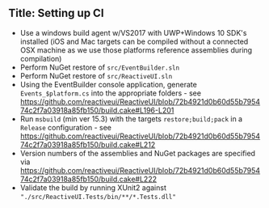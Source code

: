 Title: Setting up CI
---

* Use a windows build agent w/VS2017 with UWP+Windows 10 SDK's installed (iOS and Mac targets can be compiled without a connected OSX machine as we use those platforms reference assemblies during compilation)
* Perform NuGet restore of `src/EventBuilder.sln`
* Perform NuGet restore of `src/ReactiveUI.sln`
* Using the EventBuilder console application, generate `Events_$platform.cs` into the appropriate folders - see https://github.com/reactiveui/ReactiveUI/blob/72b4921d0b60d55b795474c2f7a03918a85fb150/build.cake#L196-L201
* Run `msbuild` (min ver 15.3) with the targets `restore;build;pack` in a `Release` configuration - see https://github.com/reactiveui/ReactiveUI/blob/72b4921d0b60d55b795474c2f7a03918a85fb150/build.cake#L212
* Version numbers of the assemblies and NuGet packages are specified via https://github.com/reactiveui/ReactiveUI/blob/72b4921d0b60d55b795474c2f7a03918a85fb150/build.cake#L222
* Validate the build by running XUnit2 against `"./src/ReactiveUI.Tests/bin/**/*.Tests.dll"`

